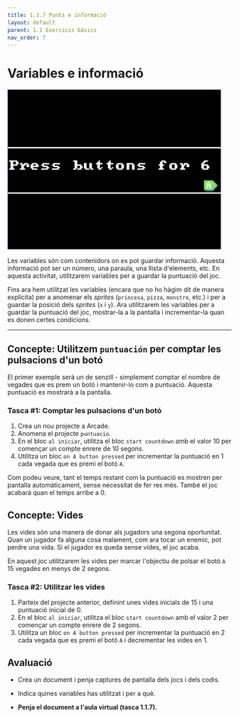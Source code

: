 ```yaml
---
title: 1.1.7 Punts e informació
layout: default
parent: 1.1 Exercicis bàsics
nav_order: 7
---
```


# Variables e informació

![](../../images/info.gif)

Les variables són com contenidors on es pot guardar informació. Aquesta informació pot ser un número, una paraula, una llista d'elements, etc. En aquesta activitat, utilitzarem variables per a guardar la puntuació del joc.

Fins ara hem utilitzat les variables (encara que no ho hàgim dit de manera explícita) per a anomenar els _sprites_ (`princesa`, `pizza`, `monstre`, etc.) i per a guardar la posició dels _sprites_ (`x` i `y`). Ara utilitzarem les variables per a guardar la puntuació del joc, mostrar-la a la pantalla i incrementar-la quan es donen certes condicions.

---

## Concepte: Utilitzem `puntuación` per comptar les pulsacions d'un botó

El primer exemple serà un de senzill - simplement comptar el nombre de vegades que es prem un botó i mantenir-lo com a puntuació. Aquesta puntuació es mostrarà a la pantalla.

### Tasca #1: Comptar les pulsacions d'un botó

1. Crea un nou projecte a Arcade.
2. Anomena el projecte `puntuacio`.
3. En el bloc `al iniciar`, utilitza el bloc `start countdown` amb el valor 10 per començar un compte enrere de 10 segons.
4. Utilitza un bloc `on A button pressed` per incrementar la puntuació en 1 cada vegada que es premi el botó `A`.

Com podeu veure, tant el temps restant com la puntuació es mostren per pantalla automàticament, sense necessitat de fer res més. També el joc acabarà quan el temps arribe a 0.

## Concepte: Vides

Les vides són una manera de donar als jugadors una segona oportunitat. Quan un jugador fa alguna cosa malament, com ara tocar un enemic, pot perdre una vida. Si el jugador es queda sense vides, el joc acaba.

En aquest joc utilitzarem les vides per marcar l'objectiu de polsar el botó `A` 15 vegades en menys de 2 segons.

### Tasca #2: Utilitzar les vides

1. Parteix del projecte anterior, definint unes vides inicials de 15 i una puntuació inicial de 0.
2. En el bloc `al iniciar`, utilitza el bloc `start countdown` amb el valor 2 per començar un compte enrere de 2 segons.
3. Utilitza un bloc `on A button pressed` per incrementar la puntuació en 2 cada vegada que es premi el botó `A` i decrementar les vides en 1.

## Avaluació

- Crea un document i penja captures de pantalla dels jocs i dels codis.
- Indica quines variables has utilitzat i per a què.
  
- **Penja el document a l'aula virtual (tasca 1.1.7).**